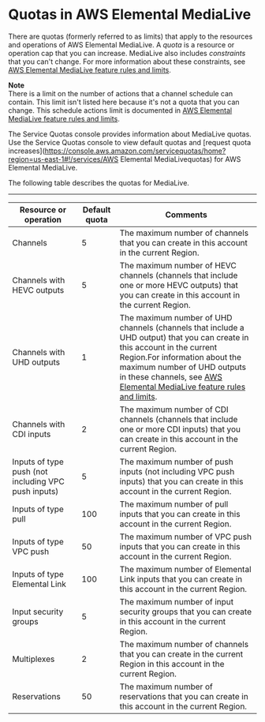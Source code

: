 # Quotas in AWS Elemental MediaLive<a name="limits"></a>

There are quotas \(formerly referred to as limits\) that apply to the resources and operations of AWS Elemental MediaLive\. A *quota* is a resource or operation cap that you can increase\. MediaLive also includes *constraints* that you can't change\. For more information about these constraints, see [AWS Elemental MediaLive feature rules and limits](eml-limitations-and-rules.md)\.

**Note**  
There is a limit on the number of actions that a channel schedule can contain\. This limit isn't listed here because it's not a quota that you can change\. This schedule actions limit is documented in [AWS Elemental MediaLive feature rules and limits](eml-limitations-and-rules.md)\.

The Service Quotas console provides information about MediaLive quotas\. Use the Service Quotas console to view default quotas and [request quota increases](https://console.aws.amazon.com/servicequotas/home?region=us-east-1#!/services/AWS Elemental MediaLivequotas) for AWS Elemental MediaLive\.

The following table describes the quotas for MediaLive\. 


****  

|  Resource or operation  |  Default quota  |  Comments  | 
| --- | --- | --- | 
| Channels | 5 | The maximum number of channels that you can create in this account in the current Region\. | 
| Channels with HEVC outputs | 5 | The maximum number of HEVC channels \(channels that include one or more HEVC outputs\) that you can create in this account in the current Region\. | 
| Channels with UHD outputs | 1 | The maximum number of UHD channels \(channels that include a UHD output\) that you can create in this account in the current Region\.For information about the maximum number of UHD outputs in these channels, see [AWS Elemental MediaLive feature rules and limits](eml-limitations-and-rules.md)\. | 
| Channels with CDI inputs | 2 | The maximum number of CDI channels \(channels that include one or more CDI inputs\) that you can create in this account in the current Region\. | 
| Inputs of type push \(not including VPC push inputs\) |  5  |  The maximum number of push inputs \(not including VPC push inputs\) that you can create in this account in the current Region\.  | 
| Inputs of type pull |  100  |  The maximum number of pull inputs that you can create in this account in the current Region\.  | 
| Inputs of type VPC push | 50 | The maximum number of VPC push inputs that you can create in this account in the current Region\. | 
| Inputs of type Elemental Link | 100 | The maximum number of Elemental Link inputs that you can create in this account in the current Region\. | 
| Input security groups | 5 | The maximum number of input security groups that you can create in this account in the current Region\. | 
| Multiplexes | 2 | The maximum number of channels that you can create in the current Region in this account in the current Region\. | 
| Reservations | 50 | The maximum number of reservations that you can create in this account in the current Region\. | 